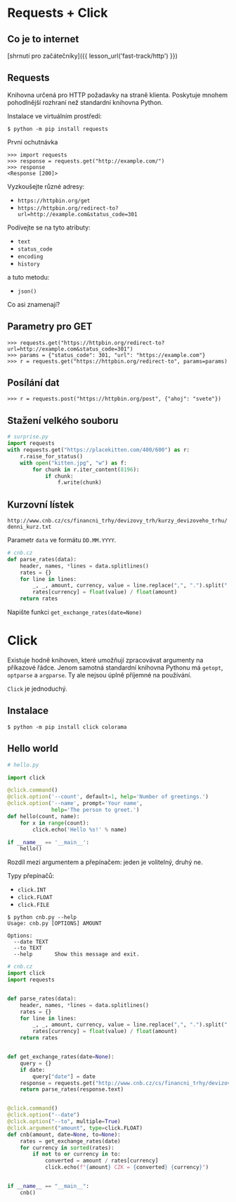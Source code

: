 # Requests + Click

## Co je to internet

[shrnutí pro začátečníky]({{ lesson_url('fast-track/http') }})


## Requests

Knihovna určená pro HTTP požadavky na straně klienta. Poskytuje mnohem
pohodlnější rozhraní než standardní knihovna Python.

Instalace ve virtuálním prostředí:

```console
$ python -m pip install requests
```

První ochutnávka
```pycon
>>> import requests
>>> response = requests.get("http://example.com/")
>>> response
<Response [200]>
```

Vyzkoušejte různé adresy:
* `https://httpbin.org/get`
* `https://httpbin.org/redirect-to?url=http://example.com&status_code=301`

Podívejte se na tyto atributy:

* `text`
* `status_code`
* `encoding`
* `history`

a tuto metodu:

* `json()`

Co asi znamenají?

## Parametry pro GET

```pycon
>>> requests.get("https://httpbin.org/redirect-to?url=http://example.com&status_code=301")
>>> params = {"status_code": 301, "url": "https://example.com"}
>>> r = requests.get("https://httpbin.org/redirect-to", params=params)
```

## Posílání dat

```pycon
>>> r = requests.post("https://httpbin.org/post", {"ahoj": "svete"})
```

## Stažení velkého souboru

```python
# surprise.py
import requests
with requests.get("https://placekitten.com/400/600") as r:
    r.raise_for_status()
    with open("kitten.jpg", "w") as f:
        for chunk in r.iter_content(8196):
            if chunk:
                f.write(chunk)
```

## Kurzovní lístek

`http://www.cnb.cz/cs/financni_trhy/devizovy_trh/kurzy_devizoveho_trhu/denni_kurz.txt`

Parametr `data` ve formátu `DD.MM.YYYY`.


```python
# cnb.cz
def parse_rates(data):
    header, names, *lines = data.splitlines()
    rates = {}
    for line in lines:
        _, _, amount, currency, value = line.replace(",", ".").split("|")
        rates[currency] = float(value) / float(amount)
    return rates
```

Napište funkci `get_exchange_rates(date=None)`


# Click

Existuje hodně knihoven, které umožňují zpracovávat argumenty na příkazové řádce. Jenom samotná standardní knihovna Pythonu má `getopt`, `optparse` a `argparse`. Ty ale nejsou úplně příjemné na používání.

`Click` je jednoduchý.

## Instalace

```console
$ python -m pip install click colorama
```

## Hello world

```python
# hello.py

import click

@click.command()
@click.option('--count', default=1, help='Number of greetings.')
@click.option('--name', prompt='Your name',
              help='The person to greet.')
def hello(count, name):
    for x in range(count):
        click.echo('Hello %s!' % name)

if __name__ == '__main__':
    hello()
```

Rozdíl mezi argumentem a přepínačem: jeden je volitelný, druhý ne.

Typy přepínačů:
 * `click.INT`
 * `click.FLOAT`
 * `click.FILE`


```console
$ python cnb.py --help
Usage: cnb.py [OPTIONS] AMOUNT

Options:
  --date TEXT
  --to TEXT
  --help       Show this message and exit.
```


```python
# cnb.cz
import click
import requests


def parse_rates(data):
    header, names, *lines = data.splitlines()
    rates = {}
    for line in lines:
        _, _, amount, currency, value = line.replace(",", ".").split("|")
        rates[currency] = float(value) / float(amount)
    return rates


def get_exchange_rates(date=None):
    query = {}
    if date:
        query["date"] = date
    response = requests.get("http://www.cnb.cz/cs/financni_trhy/devizovy_trh/kurzy_devizoveho_trhu/denni  _kurz.txt", params=query)
    return parse_rates(response.text)


@click.command()
@click.option("--date")
@click.option("--to", multiple=True)
@click.argument("amount", type=click.FLOAT)
def cnb(amount, date=None, to=None):
    rates = get_exchange_rates(date)
    for currency in sorted(rates):
        if not to or currency in to:
            converted = amount / rates[currency]
            click.echo(f"{amount} CZK = {converted} {currency}")


if __name__ == "__main__":
    cnb()
```
